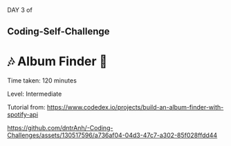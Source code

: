 DAY 3 of

## Coding-Self-Challenge

# 🎶 Album Finder 🔎

Time taken: 120 minutes

Level: Intermediate

Tutorial from: https://www.codedex.io/projects/build-an-album-finder-with-spotify-api

https://github.com/dntrAnh/-Coding-Challenges/assets/130517596/a736af04-04d3-47c7-a302-85f028ffdd44


